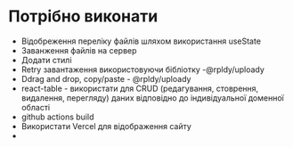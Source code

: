 
# Потрібно виконати
- Відобреження переліку файлів  шляхом використання useState
- Заванження файлів на сервер
- Додати стилі
- Retry завантаження використовуючи бібліотку -@rpldy/uploady
- Ddrag and drop, copy/paste  - @rpldy/uploady
- react-table - використати для CRUD (редагування, стоврення, видалення, перегляду) даних відповідно до індивідуальної доменної області
- github actions build
- Використати Vercel для відображення сайту
- 
